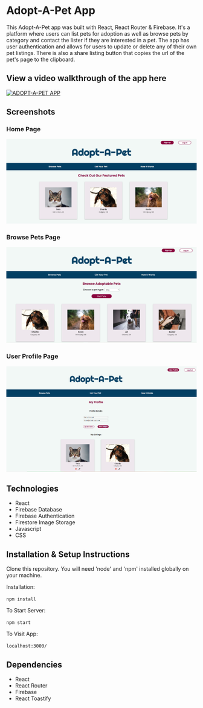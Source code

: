 # Adopt-A-Pet App

This Adopt-A-Pet app was built with React, React Router & Firebase. It's a platform where users can list pets for adoption as well as browse pets by category and contact the lister if they are interested in a pet. The app has user authentication and allows for users to update or delete any of their own pet listings. There is also a share listing button that copies the url of the pet's page to the clipboard.

## View a video walkthrough of the app here

[![ADOPT-A-PET APP](https://img.youtube.com/vi/o3j9QXF2has/0.jpg)](https://www.youtube.com/watch?v=o3j9QXF2has)

## Screenshots

### Home Page

!["Screenshot of home page"](https://github.com/TiffanyStPierre/adopt-a-pet-app/blob/main/docs/adopt-a-pet-homepage.png?raw=true)

### Browse Pets Page

!["Screenshot of browse pets page"](https://github.com/TiffanyStPierre/adopt-a-pet-app/blob/main/docs/adopt-a-pet-browse.png?raw=true)

### User Profile Page

!["Screenshot of user profile page"](https://github.com/TiffanyStPierre/adopt-a-pet-app/blob/main/docs/adopt-a-pet-profile.png?raw=true)

## Technologies
* React
* Firebase Database
* Firebase Authentication
* Firestore Image Storage
* Javascript
* CSS

## Installation & Setup Instructions

Clone this repository. You will need 'node' and 'npm' installed globally on your machine.

Installation:

`npm install`

To Start Server:

`npm start`

To Visit App:

`localhost:3000/`

## Dependencies

* React
* React Router
* Firebase
* React Toastify